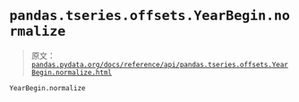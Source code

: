 # `pandas.tseries.offsets.YearBegin.normalize`

> 原文：[`pandas.pydata.org/docs/reference/api/pandas.tseries.offsets.YearBegin.normalize.html`](https://pandas.pydata.org/docs/reference/api/pandas.tseries.offsets.YearBegin.normalize.html)

```py
YearBegin.normalize
```
